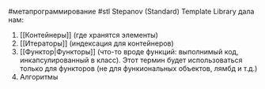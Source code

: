 #метапрограммирование #stl
Stepanov (Standard) Template Library дала нам:
1. [[Контейнеры]] (где хранятся элементы)
2. [[Итераторы]] (индексация для контейнеров)
3. [[Функтор|Функторы]] (что-то вроде функций: выполнимый код, инкапсулированный в класс). Этот термин будет использоваться только для функторов (не для функиональных объектов, лямбд и т.д.)
5. Алгоритмы